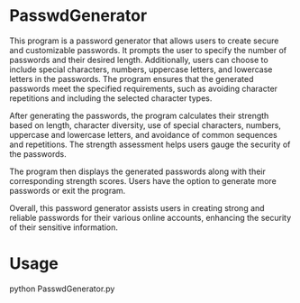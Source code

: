 # PasswdGenerator
This program is a password generator that allows users to create secure and customizable passwords. It prompts the user to specify the number of passwords and their desired length. Additionally, users can choose to include special characters, numbers, uppercase letters, and lowercase letters in the passwords. The program ensures that the generated passwords meet the specified requirements, such as avoiding character repetitions and including the selected character types.

After generating the passwords, the program calculates their strength based on length, character diversity, use of special characters, numbers, uppercase and lowercase letters, and avoidance of common sequences and repetitions. The strength assessment helps users gauge the security of the passwords.

The program then displays the generated passwords along with their corresponding strength scores. Users have the option to generate more passwords or exit the program.

Overall, this password generator assists users in creating strong and reliable passwords for their various online accounts, enhancing the security of their sensitive information.

# Usage

python PasswdGenerator.py
